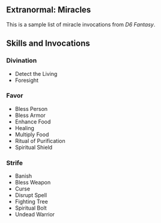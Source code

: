 Extranormal: Miracles
---------------------

This is a sample list of miracle invocations from _D6 Fantasy_.

Skills and Invocations
----------------------

### Divination

- Detect the Living
- Foresight

### Favor

- Bless Person
- Bless Armor
- Enhance Food
- Healing
- Multiply Food
- Ritual of Purification
- Spiritual Shield

### Strife

- Banish
- Bless Weapon
- Curse
- Disrupt Spell
- Fighting Tree
- Spiritual Bolt
- Undead Warrior
